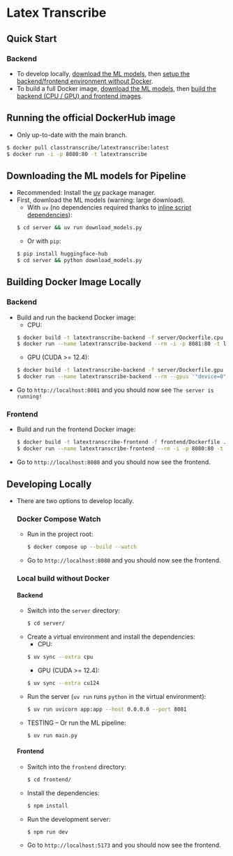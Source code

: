 # Latex Transcribe

## Quick Start
### Backend
- To develop locally, [download the ML models](#downloading-the-ml-models-for-pipeline), then [setup the backend/frontend environment without Docker](#local-build-without-docker).
- To build a full Docker image, [download the ML models](#downloading-the-ml-models-for-pipeline), then [build the backend (CPU / GPU) and frontend images](#building-docker-image-locally).

## Running the official DockerHub image
- Only up-to-date with the main branch.
```sh
$ docker pull classtranscribe/latextranscribe:latest
$ docker run -i -p 8080:80 -t latextranscribe
```

## Downloading the ML models for Pipeline
- Recommended: Install the [uv](https://docs.astral.sh/uv/getting-started/installation/#installation-methods) package manager.
- First, download the ML models (warning: large download).
    - With `uv` (no dependencies required thanks to [inline script dependencies](https://docs.astral.sh/uv/guides/scripts/#declaring-script-dependencies)):
    ```sh
    $ cd server && uv run download_models.py
    ```
    - Or with `pip`:
    ```sh
    $ pip install huggingface-hub
    $ cd server && python download_models.py
    ```
## Building Docker Image Locally
### Backend
- Build and run the backend Docker image:
    - CPU:
    ```sh
    $ docker build -t latextranscribe-backend -f server/Dockerfile.cpu ./server/
    $ docker run --name latextranscribe-backend --rm -i -p 8081:80 -t latextranscribe-backend
    ```
    - GPU (CUDA >= 12.4):
    ```sh
    $ docker build -t latextranscribe-backend -f server/Dockerfile.gpu ./server/
    $ docker run --name latextranscribe-backend --rm --gpus '"device=0"' -i -p 8081:80 -t latextranscribe-backend
    ```
- Go to `http://localhost:8081` and you should now see `The server is running!`
### Frontend
- Build and run the frontend Docker image:
    ```sh
    $ docker build -t latextranscribe-frontend -f frontend/Dockerfile ./frontend/
    $ docker run --name latextranscribe-frontend --rm -i -p 8080:80 -t latextranscribe-frontend
    ```
- Go to `http://localhost:8080` and you should now see the frontend.

## Developing Locally
- There are two options to develop locally.
    ### Docker Compose Watch
    - Run in the project root:
        ```sh
        $ docker compose up --build --watch
        ```
    - Go to `http://localhost:8080` and you should now see the frontend.
    ### Local build without Docker
    #### Backend
    - Switch into the `server` directory:
        ```sh
        $ cd server/
        ```
    - Create a virtual environment and install the dependencies:
        - CPU:
        ```sh
        $ uv sync --extra cpu
        ```
        - GPU (CUDA >= 12.4):
        ```sh
        $ uv sync --extra cu124
        ```
    - Run the server (`uv run` runs `python` in the virtual environment):
        ```sh
        $ uv run uvicorn app:app --host 0.0.0.0 --port 8081
        ```
    - TESTING – Or run the ML pipeline:
        ```sh
        $ uv run main.py
        ```
    #### Frontend
    - Switch into the `frontend` directory:
        ```sh
        $ cd frontend/
        ```
    - Install the dependencies:
        ```sh
        $ npm install
        ```
    - Run the development server:
        ```sh
        $ npm run dev
        ```
    - Go to `http://localhost:5173` and you should now see the frontend.
